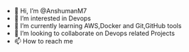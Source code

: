 - 👋 Hi, I’m @AnshumanM7
- 👀 I’m interested in Devops
- 🌱 I’m currently learning AWS,Docker and Git,GitHub tools
- 💞️ I’m looking to collaborate on Devops related Projects
- 📫 How to reach me

<!---
AnshumanM7/AnshumanM7 is a ✨ special ✨ repository because its `README.md` (this file) appears on your GitHub profile.
You can click the Preview link to take a look at your changes.
--->
